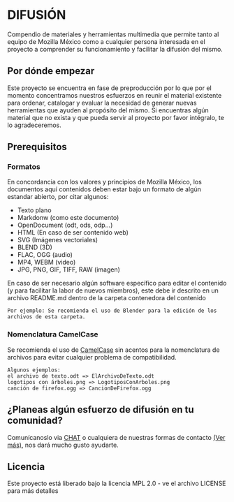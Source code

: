 # DIFUSIÓN
Compendio de materiales y herramientas multimedia que permite tanto al equipo de Mozilla México como a cualquier persona interesada en el proyecto a comprender su funcionamiento y facilitar la difusión del mismo.

## Por dónde empezar

Este proyecto se encuentra en fase de preproducción por lo que por el momento concentramos nuestros esfuerzos en reunir el material existente para ordenar, catalogar y evaluar la necesidad de generar nuevas herramientas que ayuden al propósito del mismo. Si encuentras algún material que no exista y que pueda servir al proyecto por favor intégralo, te lo agradeceremos.

## Prerequisitos

### Formatos

En concordancia con los valores y principios de Mozilla México, los documentos aquí contenidos deben estar bajo un formato de algún estandar abierto, por citar algunos:
* Texto plano
* Markdonw (como este documento)
* OpenDocument (odt, ods, odp...)
* HTML (En caso de ser contenido web)
* SVG (Imágenes vectoriales)
* BLEND (3D)
* FLAC, OGG (audio)
* MP4, WEBM (video)
* JPG, PNG, GIF, TIFF, RAW (imagen)

En caso de ser necesario algún software específico para editar el contenido (y para facilitar la labor de nuevos miembros), este debe ir descrito en un archivo README.md dentro de la carpeta contenedora del contenido

```
Por ejemplo: Se recomienda el uso de Blender para la edición de los archivos de esta carpeta.
```

### Nomenclatura CamelCase

Se recomienda el uso de [CamelCase](https://es.wikipedia.org/wiki/CamelCase) sin acentos para la nomenclatura de archivos para evitar cualquier problema de compatibilidad.

```
Algunos ejemplos:
el archivo de texto.odt => ElArchivoDeTexto.odt
logotipos con árboles.png => LogotiposConArboles.png
canción de firefox.ogg => CancionDeFirefox.ogg
```

## ¿Planeas algún esfuerzo de difusión en tu comunidad?

Comunícanoslo via [CHAT](http://www.mozilla-mexico.org/chat/) o cualquiera de nuestras formas de contacto [(Ver más)](http://www.mozilla-mexico.org/), nos dará mucho gusto ayudarte.

## Licencia

Este proyecto está liberado bajo la licencia MPL 2.0 - ve el archivo LICENSE para más detalles
